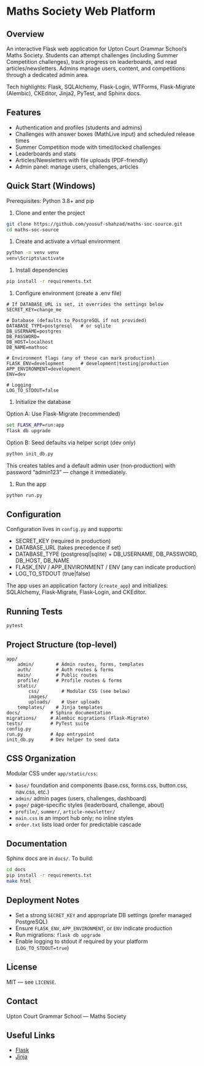 # Maths Society Web Platform

## Overview

An interactive Flask web application for Upton Court Grammar School’s Maths Society. Students can attempt challenges (including Summer Competition challenges), track progress on leaderboards, and read articles/newsletters. Admins manage users, content, and competitions through a dedicated admin area.

Tech highlights: Flask, SQLAlchemy, Flask-Login, WTForms, Flask-Migrate (Alembic), CKEditor, Jinja2, PyTest, and Sphinx docs.

## Features

- Authentication and profiles (students and admins)
- Challenges with answer boxes (MathLive input) and scheduled release times
- Summer Competition mode with timed/locked challenges
- Leaderboards and stats
- Articles/Newsletters with file uploads (PDF-friendly)
- Admin panel: manage users, challenges, articles

## Quick Start (Windows)

Prerequisites: Python 3.8+ and pip

1. Clone and enter the project

```bash
git clone https://github.com/yousuf-shahzad/maths-soc-source.git
cd maths-soc-source
```

1. Create and activate a virtual environment

```bash
python -m venv venv
venv\Scripts\activate
```

1. Install dependencies

```bash
pip install -r requirements.txt
```

1. Configure environment (create a .env file)

```env
# If DATABASE_URL is set, it overrides the settings below
SECRET_KEY=change_me

# Database (defaults to PostgreSQL if not provided)
DATABASE_TYPE=postgresql   # or sqlite
DB_USERNAME=postgres
DB_PASSWORD=
DB_HOST=localhost
DB_NAME=mathsoc

# Environment flags (any of these can mark production)
FLASK_ENV=development      # development|testing|production
APP_ENVIRONMENT=development
ENV=dev

# Logging
LOG_TO_STDOUT=false
```

1. Initialize the database

Option A: Use Flask-Migrate (recommended)

```cmd
set FLASK_APP=run:app
flask db upgrade
```

Option B: Seed defaults via helper script (dev only)

```bash
python init_db.py
```

This creates tables and a default admin user (non‑production) with password “admin123” — change it immediately.

1. Run the app

```bash
python run.py
```

## Configuration

Configuration lives in `config.py` and supports:

- SECRET_KEY (required in production)
- DATABASE_URL (takes precedence if set)
- DATABASE_TYPE (postgresql|sqlite) + DB_USERNAME, DB_PASSWORD, DB_HOST, DB_NAME
- FLASK_ENV / APP_ENVIRONMENT / ENV (any can indicate production)
- LOG_TO_STDOUT (true|false)

The app uses an application factory (`create_app`) and initializes: SQLAlchemy, Flask‑Migrate, Flask‑Login, and CKEditor.

## Running Tests

```bash
pytest
```

## Project Structure (top-level)

```text
app/
	admin/        # Admin routes, forms, templates
	auth/         # Auth routes & forms
	main/         # Public routes
	profile/      # Profile routes & forms
	static/
		css/        # Modular CSS (see below)
		images/
		uploads/    # User uploads
	templates/    # Jinja templates
docs/           # Sphinx documentation
migrations/     # Alembic migrations (Flask-Migrate)
tests/          # PyTest suite
config.py
run.py          # App entrypoint
init_db.py      # Dev helper to seed data
```

## CSS Organization

Modular CSS under `app/static/css`:

- `base/` foundation and components (base.css, forms.css, button.css, nav.css, etc.)
- `admin/` admin pages (users, challenges, dashboard)
- `page/` page-specific styles (leaderboard, challenge, about)
- `profile/`, `summer/`, `article-newsletter/`
- `main.css` is an import hub only; no inline styles
- `order.txt` lists load order for predictable cascade

## Documentation

Sphinx docs are in `docs/`. To build:

```bash
cd docs
pip install -r requirements.txt
make html
```

## Deployment Notes

- Set a strong `SECRET_KEY` and appropriate DB settings (prefer managed PostgreSQL)
- Ensure `FLASK_ENV`, `APP_ENVIRONMENT`, or `ENV` indicate production
- Run migrations: `flask db upgrade`
- Enable logging to stdout if required by your platform (`LOG_TO_STDOUT=true`)

## License

MIT — see `LICENSE`.

## Contact

Upton Court Grammar School — Maths Society

## Useful Links

- [Flask](https://flask.palletsprojects.com/)
- [Jinja](https://jinja.palletsprojects.com/)
